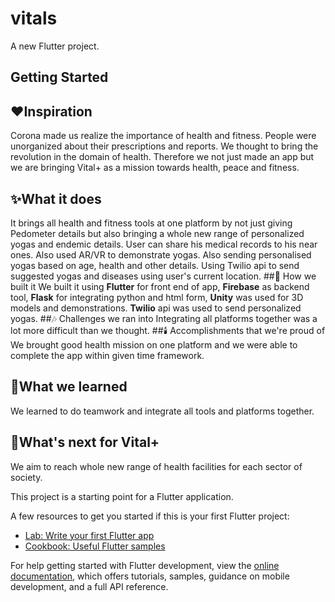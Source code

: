 # vitals

A new Flutter project.

## Getting Started

## ❤️Inspiration
Corona made us realize the importance of health and fitness. People were unorganized about their prescriptions and reports. We thought to bring the revolution in the domain of health. Therefore we not just made an app but we are bringing Vital+ as a mission towards health, peace and fitness.
## ✨What it does
It brings all health and fitness tools at one platform by not just giving Pedometer details but also bringing a whole new range of personalized yogas and endemic details.
User can share his medical records to his near ones.
Also used AR/VR to demonstrate yogas.
Also sending personalised yogas based on age, health and other details.
Using Twilio api to send suggested yogas and diseases using user's current location.
##👶 How we built it
We built it using **Flutter** for front end of app, **Firebase** as backend tool, **Flask** for integrating python and html form, **Unity** was used for 3D models and demonstrations. **Twilio** api was used to send personalized yogas.
##🎶 Challenges we ran into
Integrating all platforms together was a lot more difficult than we thought.
##🕯️ Accomplishments that we're proud of
We brought good health mission on one platform and we were able to complete the app within given time framework.
## 🔔What we learned
We learned to do teamwork and integrate all tools and platforms together.
## 🎅What's next for Vital+
We aim to reach whole new range of health facilities for each sector of society.

This project is a starting point for a Flutter application.

A few resources to get you started if this is your first Flutter project:

- [Lab: Write your first Flutter app](https://docs.flutter.dev/get-started/codelab)
- [Cookbook: Useful Flutter samples](https://docs.flutter.dev/cookbook)

For help getting started with Flutter development, view the
[online documentation](https://docs.flutter.dev/), which offers tutorials,
samples, guidance on mobile development, and a full API reference.

